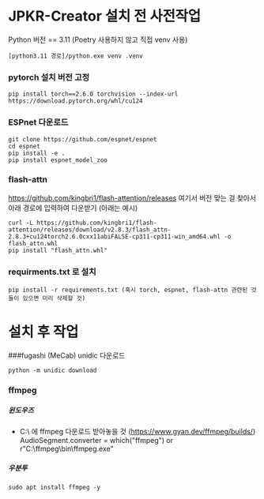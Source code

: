 # JPKR-Creator 설치 전 사전작업
Python 버전 == 3.11 
(Poetry 사용하지 않고 직접 venv 사용)
```
[python3.11 경로]/python.exe venv .venv
```
### pytorch 설치 버전 고정
```
pip install torch==2.6.0 torchvision --index-url https://download.pytorch.org/whl/cu124
```
### ESPnet 다운로드
```
git clone https://github.com/espnet/espnet
cd espnet
pip install -e .
pip install espnet_model_zoo
```
### flash-attn
https://github.com/kingbri1/flash-attention/releases
여기서 버전 맞는 걸 찾아서 아래 경로에 입력하여 다운받기 (아래는 예시)
```
curl -L https://github.com/kingbri1/flash-attention/releases/download/v2.8.3/flash_attn-2.8.3+cu124torch2.6.0cxx11abiFALSE-cp311-cp311-win_amd64.whl -o flash_attn.whl
pip install "flash_attn.whl"
```
### requirments.txt 로 설치
```
pip install -r requirements.txt (혹시 torch, espnet, flash-attn 관련된 것들이 있으면 미리 삭제할 것)
```
# 설치 후 작업

###fugashi (MeCab) unidic 다운로드
```
python -m unidic download
```
### ffmpeg

##### 윈도우즈
- C:\ 에 ffmpeg 다운로드 받아놓을 것 (https://www.gyan.dev/ffmpeg/builds/)
AudioSegment.converter = which("ffmpeg") or r"C:\ffmpeg\bin\ffmpeg.exe"

##### 우분투
```
sudo apt install ffmpeg -y
```
